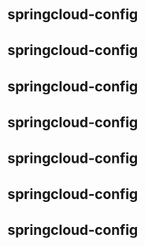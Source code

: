 # springcloud-config
# springcloud-config
# springcloud-config
# springcloud-config
# springcloud-config
# springcloud-config
# springcloud-config
